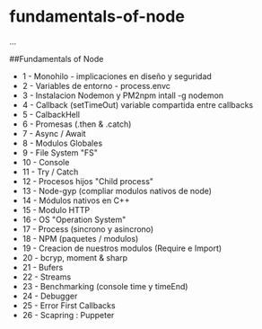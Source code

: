 # fundamentals-of-node

...

##Fundamentals of Node
- 1 - Monohilo - implicaciones en diseño y seguridad
- 2 - Variables de entorno - process.envc
- 3 - Instalacion Nodemon y PM2npm intall -g nodemon
- 4 - Callback (setTimeOut) variable compartida entre callbacks
- 5 - CalbackHell
- 6 - Promesas (.then & .catch)
- 7 - Async / Await
- 8 - Modulos Globales
- 9 - File System "FS"
- 10 - Console
- 11 - Try / Catch
- 12 - Procesos hijos "Child process"
- 13 - Node-gyp (compliar modulos nativos de node)
- 14 - Módulos nativos en C++
- 15 - Modulo HTTP
- 16 - OS "Operation System"
- 17 - Process (sincrono y asincrono)
- 18 - NPM (paquetes / modulos)
- 19 - Creacion de nuestros modulos (Require e Import)
- 20 - bcryp, moment & sharp
- 21 - Bufers
- 22 - Streams
- 23 - Benchmarking (console time y timeEnd)
- 24 - Debugger
- 25 - Error First Callbacks
- 26 - Scapring : Puppeter